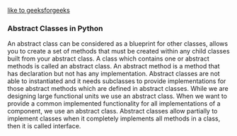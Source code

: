 [like to geeksforgeeks](https://www.geeksforgeeks.org/abstract-classes-in-python/)

### Abstract Classes in Python

An abstract class can be considered as a blueprint for other classes, allows you to create a set of methods that must be created within any child classes built from your abstract class. A class which contains one or abstract methods is called an abstract class. An abstract method is a method that has declaration but not has any implementation. Abstract classes are not able to instantiated and it needs subclasses to provide implementations for those abstract methods which are defined in abstract classes. While we are designing large functional units we use an abstract class. When we want to provide a common implemented functionality for all implementations of a component, we use an abstract class. Abstract classes allow partially to implement classes when it completely implements all methods in a class, then it is called interface.